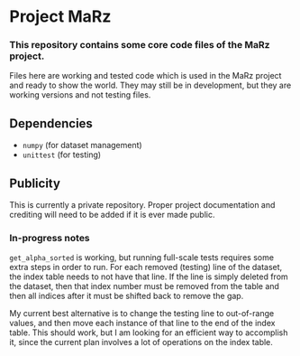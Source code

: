 # Project MaRz
### This repository contains some core code files of the MaRz project.
Files here are working and tested code which is used in the MaRz project and
ready to show the world. They may still be in development, but they are working
versions and not testing files.

## Dependencies
* `numpy` (for dataset management)
* `unittest` (for testing)

## Publicity
This is currently a private repository. Proper project documentation and crediting
will need to be added if it is ever made public.


### In-progress notes
`get_alpha_sorted` is working, but running full-scale tests requires some extra steps
in order to run. For each removed (testing) line of the dataset, the index table needs
to not have that line. If the line is simply deleted from the dataset, then that index
number must be removed from the table and then all indices after it must be shifted back
to remove the gap.

My current best alternative is to change the testing line to out-of-range values, and then
move each instance of that line to the end of the index table. This should work, but I am
looking for an efficient way to accomplish it, since the current plan involves a lot of
operations on the index table.